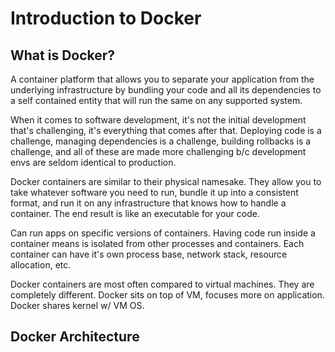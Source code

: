 # Introduction to Docker

## What is Docker?
A container platform that allows you to separate your application from the underlying infrastructure by bundling your code and all its dependencies to a self contained entity that will run the same on any supported system.

When it comes to software development, it's not the initial development that's challenging, it's everything that comes after that. Deploying code is a challenge, managing dependencies is a challenge, building rollbacks is a challenge, and all of these are made more challenging b/c development envs are seldom identical to production.

Docker containers are similar to their physical namesake. They allow you to take whatever software you need to run, bundle it up into a consistent format, and run it on any infrastructure that knows how to handle a container. The end result is like an executable for your code.

Can run apps on specific versions of containers. Having code run inside a container means is isolated from other processes and containers. Each container can have it's own process base, network stack, resource allocation, etc.

Docker containers are most often compared to virtual machines. They are completely different. Docker sits on top of VM, focuses more on application. Docker shares kernel w/ VM OS. 

## Docker Architecture